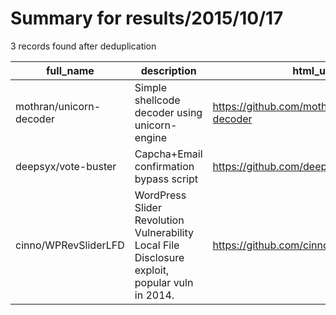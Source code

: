 
# Summary for results/2015/10/17
    
3 records found after deduplication

| full_name | description | html_url | matched_list | matched_count | pushed_at | size | stargazers_count | language | forks_count | vul_ids |
|-------------------------|------------------------------------------------------------------------------------------------|--------------------------------------------|----------------|-----------------|---------------------------|--------|--------------------|------------|---------------|-----------|
| mothran/unicorn-decoder | Simple shellcode decoder using unicorn-engine | https://github.com/mothran/unicorn-decoder | ['shellcode'] | 1 | 2015-10-17 01:21:11+00:00 | 176 | 93 | Python | 19 | [] |
| deepsyx/vote-buster | Capcha+Email confirmation bypass script | https://github.com/deepsyx/vote-buster | ['exploit'] | 1 | 2015-10-17 02:18:01+00:00 | 148 | 17 | JavaScript | 6 | [] |
| cinno/WPRevSliderLFD | WordPress Slider Revolution Vulnerability Local File Disclosure exploit, popular vuln in 2014. | https://github.com/cinno/WPRevSliderLFD | ['exploit'] | 1 | 2015-10-17 16:48:24+00:00 | 112 | 0 | PHP | 0 | [] |
